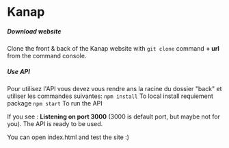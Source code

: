 # Kanap #

##### Download website #####
Clone the front & back of the Kanap website with `git clone` command **+ url** from the command console.

##### Use API ####
Pour utilisez l'API vous devez vous rendre ans la racine du dossier "back" et utiliser les commandes suivantes:
`npm install` To local install requiement package
`npm start` To run the API

If you see : **Listening on port 3000**
(3000 is default port, but maybe not for you).
The API is ready to be used.

You can open index.html and test the site :)

